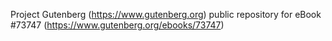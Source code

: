 Project Gutenberg (https://www.gutenberg.org) public repository for
eBook #73747 (https://www.gutenberg.org/ebooks/73747)
